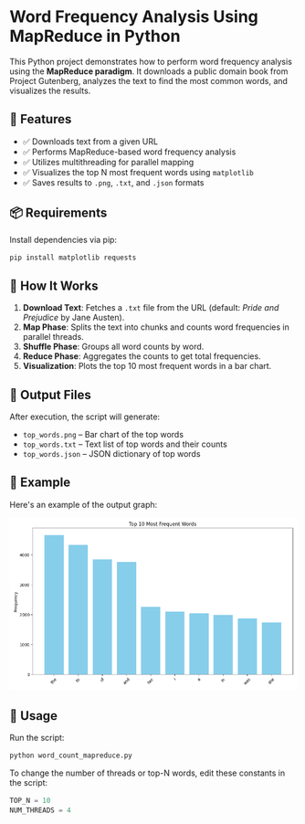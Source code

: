 # Word Frequency Analysis Using MapReduce in Python

This Python project demonstrates how to perform word frequency analysis using the **MapReduce paradigm**. It downloads a public domain book from Project Gutenberg, analyzes the text to find the most common words, and visualizes the results.

## 🔧 Features

- ✅ Downloads text from a given URL
- ✅ Performs MapReduce-based word frequency analysis
- ✅ Utilizes multithreading for parallel mapping
- ✅ Visualizes the top N most frequent words using `matplotlib`
- ✅ Saves results to `.png`, `.txt`, and `.json` formats

## 📦 Requirements

Install dependencies via pip:

```bash
pip install matplotlib requests
```

## 🚀 How It Works

1. **Download Text**: Fetches a `.txt` file from the URL (default: _Pride and Prejudice_ by Jane Austen).
2. **Map Phase**: Splits the text into chunks and counts word frequencies in parallel threads.
3. **Shuffle Phase**: Groups all word counts by word.
4. **Reduce Phase**: Aggregates the counts to get total frequencies.
5. **Visualization**: Plots the top 10 most frequent words in a bar chart.

## 📁 Output Files

After execution, the script will generate:

- `top_words.png` – Bar chart of the top words
- `top_words.txt` – Text list of top words and their counts
- `top_words.json` – JSON dictionary of top words

## 🧪 Example

Here's an example of the output graph:

![Example Output](top_words.png)

## 📝 Usage

Run the script:

```bash
python word_count_mapreduce.py
```

To change the number of threads or top-N words, edit these constants in the script:

```python
TOP_N = 10
NUM_THREADS = 4
```
